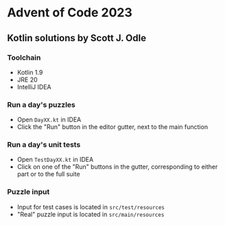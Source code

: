 # Advent of Code 2023
## Kotlin solutions by Scott J. Odle

### Toolchain
 - Kotlin 1.9
 - JRE 20
 - IntelliJ IDEA

### Run a day's puzzles
 - Open `DayXX.kt` in IDEA
 - Click the "Run" button in the editor gutter, next to the main function

### Run a day's unit tests
 - Open `TestDayXX.kt` in IDEA
 - Click on one of the "Run" buttons in the gutter, corresponding to either part or to the full suite

### Puzzle input
 - Input for test cases is located in `src/test/resources`
 - "Real" puzzle input is located in `src/main/resources`
